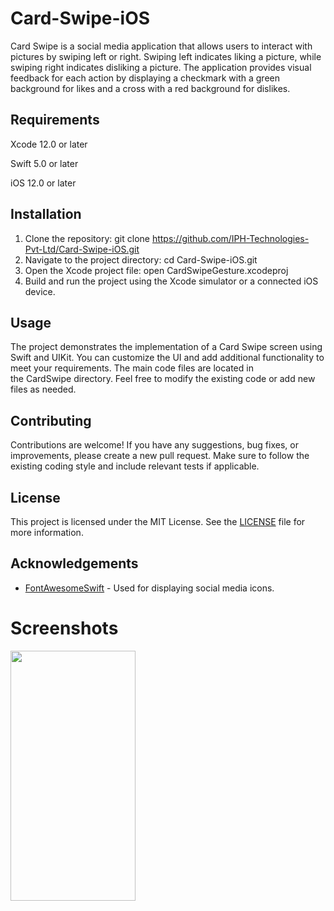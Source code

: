 # Card-Swipe-iOS


Card Swipe is a social media application that allows users to interact with pictures by swiping left or right. Swiping left indicates liking a picture, while swiping right indicates disliking a picture. The application provides visual feedback for each action by displaying a checkmark with a green background for likes and a cross with a red background for dislikes.

## Requirements
Xcode 12.0 or later

Swift 5.0 or later

iOS 12.0 or later

## Installation

1. Clone the repository:
git clone https://github.com/IPH-Technologies-Pvt-Ltd/Card-Swipe-iOS.git
2. Navigate to the project directory:
cd Card-Swipe-iOS.git
3. Open the Xcode project file:
open CardSwipeGesture.xcodeproj
4. Build and run the project using the Xcode simulator or a connected iOS device.



## Usage

The project demonstrates the implementation of a Card Swipe screen using Swift and UIKit. You can customize the UI and add additional functionality to meet your requirements.
The main code files are located in the CardSwipe directory. Feel free to modify the existing code or add new files as needed.

## Contributing

Contributions are welcome! If you have any suggestions, bug fixes, or improvements, please create a new pull request. Make sure to follow the existing coding style and include relevant tests if applicable.

## License


This project is licensed under the MIT License. See the [LICENSE](LICENSE) file for more information.


## Acknowledgements


- [FontAwesomeSwift](https://github.com/thii/FontAwesome.swift) - Used for displaying social media icons.

# Screenshots
<img src="https://github.com/IPH-Technologies-Pvt-Ltd/Card-Swipe-iOS/blob/main/ezgif.com-optimize%20(1).gif" 
     width="200" 
     height="400"/>


